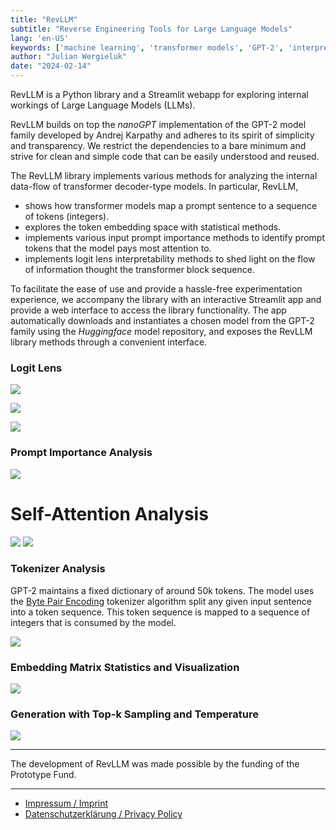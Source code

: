 ```yaml
---
title: "RevLLM"
subtitle: "Reverse Engineering Tools for Large Language Models"
lang: 'en-US'
keywords: ['machine learning', 'transformer models', 'GPT-2', 'interpretability', 'reverse engineering']
author: "Julian Wergieluk"
date: "2024-02-14"
---
```


RevLLM is a Python library and a Streamlit webapp for exploring internal workings of Large Language Models (LLMs).

RevLLM builds on top the _nanoGPT_ implementation of the GPT-2 model family developed by Andrej Karpathy
and adheres to its spirit of simplicity and transparency. We restrict the dependencies to a 
bare minimum and strive for clean and simple code that can be easily understood and reused.  

The RevLLM library implements various methods for analyzing the internal data-flow
of transformer decoder-type models. In particular, RevLLM,

* shows how transformer models map a prompt sentence to a sequence of tokens (integers). 
* explores the token embedding space with statistical methods.
* implements various input prompt importance methods to identify prompt tokens that the model pays most attention to.
* implements logit lens interpretability methods to shed light on the flow of information thought the transformer block sequence.

To facilitate the ease of use and provide a hassle-free experimentation experience, we accompany 
the library with an interactive Streamlit app and provide a web interface to access the library functionality.
The app automatically downloads and instantiates a chosen model from the GPT-2 family using the _Huggingface_ model 
repository, and exposes the RevLLM library methods through a convenient interface.

### Logit Lens

![](docs/logit-lens-1.png)

![](docs/logit-lens-2.png)

![](docs/logit-lens-3.png)

### Prompt Importance Analysis

![](docs/prompt-importance-analysis.png)

# Self-Attention Analysis

![](docs/multihead-self-attention-1.png)
![](docs/multihead-self-attention-2.png)

### Tokenizer Analysis

GPT-2 maintains a fixed dictionary of around 50k tokens. The model uses the 
[Byte Pair Encoding](https://en.wikipedia.org/wiki/Byte_pair_encoding) 
tokenizer algorithm split any given input sentence into a token sequence. This token sequence is mapped to a 
sequence of integers that is consumed by the model.

![](tokenizer-analysis.png)

### Embedding Matrix Statistics and Visualization

![](docs/embedding-matrix-insights.png)

### Generation with Top-k Sampling and Temperature

![](docs/prompt-completition.png)

---

The development of RevLLM was made possible by the funding of the Prototype Fund. 

--- 

* [Impressum / Imprint](imprint.html)
* [Datenschutzerklärung / Privacy Policy](privacy.html)
